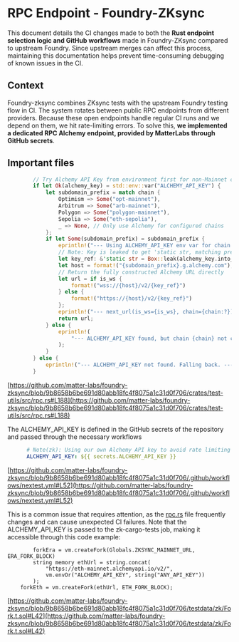 # RPC Endpoint - Foundry-ZKsync

This document details the CI changes made to both the **Rust endpoint selection logic and GitHub workflows** made in Foundry-ZKsync compared to upstream Foundry. Since upstream merges can affect this process, maintaining this documentation helps prevent time-consuming debugging of known issues in the CI. 

## Context
Foundry-zksync combines ZKsync tests with the upstream Foundry testing flow in CI. The system rotates between public RPC endpoints from different providers. Because these open endpoints handle regular CI runs and we depend on them, we hit rate-limiting errors. To solve this, **we implemented a dedicated RPC Alchemy endpoint, provided by MatterLabs through GitHub secrets**. 



## Important files

```rust
        // Try Alchemy API Key from environment first for non-Mainnet chains
        if let Ok(alchemy_key) = std::env::var("ALCHEMY_API_KEY") {
            let subdomain_prefix = match chain {
                Optimism => Some("opt-mainnet"),
                Arbitrum => Some("arb-mainnet"),
                Polygon => Some("polygon-mainnet"),
                Sepolia => Some("eth-sepolia"),
                _ => None, // Only use Alchemy for configured chains
            };
            if let Some(subdomain_prefix) = subdomain_prefix {
                eprintln!("--- Using ALCHEMY_API_KEY env var for chain: {chain} ---");
                // Note: Key is leaked to get 'static str, matching previous pattern
                let key_ref: &'static str = Box::leak(alchemy_key.into_boxed_str());
                let host = format!("{subdomain_prefix}.g.alchemy.com");
                // Return the fully constructed Alchemy URL directly
                let url = if is_ws {
                    format!("wss://{host}/v2/{key_ref}")
                } else {
                    format!("https://{host}/v2/{key_ref}")
                };
                eprintln!("--- next_url(is_ws={is_ws}, chain={chain:?}) = {url} ---");
                return url;
            } else {
                eprintln!(
                    "--- ALCHEMY_API_KEY found, but chain {chain} not configured. Falling back. ---"
                );
            }
        } else {
            eprintln!("--- ALCHEMY_API_KEY not found. Falling back. ---");
        }
```

[https://github.com/matter-labs/foundry-zksync/blob/9b8658b6be691d80abb18fc4f8075a1c31d0f706/crates/test-utils/src/rpc.rs#L188](https://github.com/matter-labs/foundry-zksync/blob/9b8658b6be691d80abb18fc4f8075a1c31d0f706/crates/test-utils/src/rpc.rs#L188)

The ALCHEMY_API_KEY is defined in the GitHub secrets of the repository and passed through the necessary workflows

```yaml
      # Note(zk): Using our own Alchemy API key to avoid rate limiting issues
      ALCHEMY_API_KEY: ${{ secrets.ALCHEMY_API_KEY }}
```

[https://github.com/matter-labs/foundry-zksync/blob/9b8658b6be691d80abb18fc4f8075a1c31d0f706/.github/workflows/nextest.yml#L52](https://github.com/matter-labs/foundry-zksync/blob/9b8658b6be691d80abb18fc4f8075a1c31d0f706/.github/workflows/nextest.yml#L52)

This is a common issue that requires attention, as the [rpc.rs](http://rpc.rs) file frequently changes and can cause unexpected CI failures. Note that the ALCHEMY_API_KEY is passed to the zk-cargo-tests job, making it accessible through this code example:

```solidity
		forkEra = vm.createFork(Globals.ZKSYNC_MAINNET_URL, ERA_FORK_BLOCK)
		string memory ethUrl = string.concat(
            "https://eth-mainnet.alchemyapi.io/v2/",
            vm.envOr("ALCHEMY_API_KEY", string("ANY_API_KEY"))
        );
    forkEth = vm.createFork(ethUrl, ETH_FORK_BLOCK);
```

[https://github.com/matter-labs/foundry-zksync/blob/9b8658b6be691d80abb18fc4f8075a1c31d0f706/testdata/zk/Fork.t.sol#L42](https://github.com/matter-labs/foundry-zksync/blob/9b8658b6be691d80abb18fc4f8075a1c31d0f706/testdata/zk/Fork.t.sol#L42)